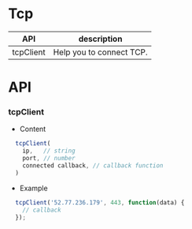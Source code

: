 # Tcp


| API | description |
| --- | --- |
| tcpClient | Help you to connect TCP. |

# API 


### tcpClient
* Content

``` js
  tcpClient(
    ip,   // string
    port, // number
    connected callback, // callback function
  )

```

* Example

``` js
  tcpClient('52.77.236.179', 443, function(data) {
    // callback
  });

```